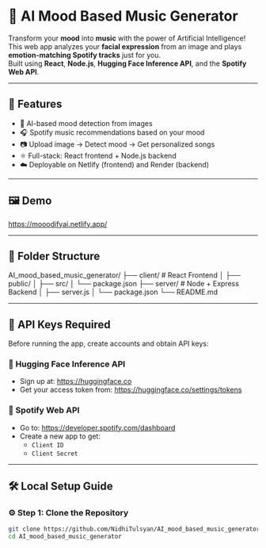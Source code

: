 # 🎵 AI Mood Based Music Generator

Transform your **mood** into **music** with the power of Artificial Intelligence!  
This web app analyzes your **facial expression** from an image and plays **emotion-matching Spotify tracks** just for you.  
Built using **React**, **Node.js**, **Hugging Face Inference API**, and the **Spotify Web API**.

---

## 🌟 Features

- 🤖 AI-based mood detection from images
- 🎧 Spotify music recommendations based on your mood
- 📷 Upload image → Detect mood → Get personalized songs
- ⚛️ Full-stack: React frontend + Node.js backend
- ☁️ Deployable on Netlify (frontend) and Render (backend)

---

## 🖼️ Demo

https://mooodifyai.netlify.app/

---

## 📁 Folder Structure

AI_mood_based_music_generator/
├── client/ # React Frontend
│ ├── public/
│ ├── src/
│ └── package.json
├── server/ # Node + Express Backend
│ ├── server.js
│ └── package.json
└── README.md

---

## 🔑 API Keys Required

Before running the app, create accounts and obtain API keys:

### 🔹 Hugging Face Inference API
- Sign up at: https://huggingface.co
- Get your access token from: https://huggingface.co/settings/tokens

### 🔹 Spotify Web API
- Go to: https://developer.spotify.com/dashboard
- Create a new app to get:
  - `Client ID`
  - `Client Secret`

---

## 🛠️ Local Setup Guide

### ⚙️ Step 1: Clone the Repository

```bash
git clone https://github.com/NidhiTulsyan/AI_mood_based_music_generator.git
cd AI_mood_based_music_generator


